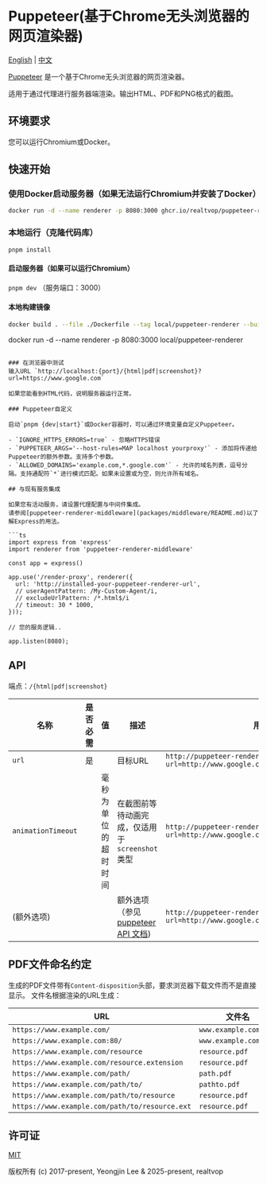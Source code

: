 # Puppeteer(基于Chrome无头浏览器的网页渲染器)

[English](README.md) | [中文](README.zh.md)

[Puppeteer](https://github.com/GoogleChrome/puppeteer) 是一个基于Chrome无头浏览器的网页渲染器。

适用于通过代理进行服务器端渲染。输出HTML、PDF和PNG格式的截图。

## 环境要求
您可以运行Chromium或Docker。

## 快速开始

### 使用Docker启动服务器（如果无法运行Chromium并安装了Docker）

```bash
docker run -d --name renderer -p 8080:3000 ghcr.io/realtvop/puppeteer-renderer-improved:latest
```

### 本地运行（克隆代码库）

`pnpm install`

#### 启动服务器（如果可以运行Chromium）
`pnpm dev`
（服务端口：3000）

#### 本地构建镜像

```bash
docker build . --file ./Dockerfile --tag local/puppeteer-renderer --build-arg SCOPE=puppeteer-renderer
```
docker run -d --name renderer -p 8080:3000 local/puppeteer-renderer
```

### 在浏览器中测试
输入URL `http://localhost:{port}/{html|pdf|screenshot}?url=https://www.google.com`

如果您能看到HTML代码，说明服务器运行正常。

### Puppeteer自定义

启动`pnpm {dev|start}`或Docker容器时，可以通过环境变量自定义Puppeteer。

- `IGNORE_HTTPS_ERRORS=true` - 忽略HTTPS错误
- `PUPPETEER_ARGS='--host-rules=MAP localhost yourproxy'` - 添加将传递给Puppeteer的额外参数。支持多个参数。
- `ALLOWED_DOMAINS='example.com,*.google.com'` - 允许的域名列表，逗号分隔。支持通配符`*`进行模式匹配。如果未设置或为空，则允许所有域名。

## 与现有服务集成

如果您有活动服务，请设置代理配置与中间件集成。
请参阅[puppeteer-renderer-middleware](packages/middleware/README.md)以了解Express的用法。

```ts
import express from 'express'
import renderer from 'puppeteer-renderer-middleware'

const app = express()

app.use('/render-proxy', renderer({
  url: 'http://installed-your-puppeteer-renderer-url',
  // userAgentPattern: /My-Custom-Agent/i,
  // excludeUrlPattern: /*.html$/i
  // timeout: 30 * 1000,
}));

// 您的服务逻辑..

app.listen(8080);
```

## API

端点：`/{html|pdf|screenshot}`

| 名称               | 是否必需 |          值          | 描述                                                                                                               | 用法                                                                                  |
| ------------------ | :------: | :------------------: | ------------------------------------------------------------------------------------------------------------------ | ------------------------------------------------------------------------------------- |
| `url`              |   是     |                      | 目标URL                                                                                                            | `http://puppeteer-renderer/html?url=http://www.google.com`                            |
| `animationTimeout` |          | 毫秒为单位的超时时间 | 在截图前等待动画完成，仅适用于`screenshot`类型                                                                      | `http://puppeteer-renderer/screenshot?url=http://www.google.com&animationTimeout=3000` |
| (额外选项)         |          |                      | 额外选项（参见 [puppeteer API 文档](https://github.com/GoogleChrome/puppeteer/blob/v1.1.0/docs/api.md#pagepdfoptions)) | `http://puppeteer-renderer/pdf?url=http://www.google.com&scale=2`                     |

## PDF文件命名约定

生成的PDF文件带有`Content-disposition`头部，要求浏览器下载文件而不是直接显示。
文件名根据渲染的URL生成：

| URL                                            | 文件名               |
| ---------------------------------------------- | -------------------- |
| `https://www.example.com/`                     | `www.example.com.pdf` |
| `https://www.example.com:80/`                  | `www.example.com.pdf` |
| `https://www.example.com/resource`             | `resource.pdf`        |
| `https://www.example.com/resource.extension`   | `resource.pdf`        |
| `https://www.example.com/path/`                | `path.pdf`            |
| `https://www.example.com/path/to/`             | `pathto.pdf`          |
| `https://www.example.com/path/to/resource`     | `resource.pdf`        |
| `https://www.example.com/path/to/resource.ext` | `resource.pdf`        |


## 许可证

[MIT](http://opensource.org/licenses/MIT)

版权所有 (c) 2017-present, Yeongjin Lee & 2025-present, realtvop